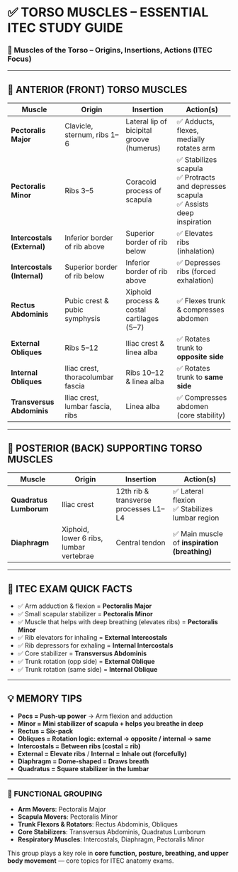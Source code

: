 
# ✅ TORSO MUSCLES – ESSENTIAL ITEC STUDY GUIDE

### 📘 Muscles of the Torso – Origins, Insertions, Actions (ITEC Focus)

---

## 🔷 ANTERIOR (FRONT) TORSO MUSCLES

| Muscle                | Origin                             | Insertion                          | Action(s)                                          |
|-----------------------|-------------------------------------|-------------------------------------|----------------------------------------------------|
| **Pectoralis Major**  | Clavicle, sternum, ribs 1–6         | Lateral lip of bicipital groove (humerus) | ✅ Adducts, flexes, medially rotates arm       |
| **Pectoralis Minor**  | Ribs 3–5                            | Coracoid process of scapula         | ✅ Stabilizes scapula<br>✅ Protracts and depresses scapula<br>✅ Assists deep inspiration |
| **Intercostals (External)** | Inferior border of rib above   | Superior border of rib below        | ✅ Elevates ribs (inhalation)                     |
| **Intercostals (Internal)** | Superior border of rib below   | Inferior border of rib above        | ✅ Depresses ribs (forced exhalation)             |
| **Rectus Abdominis**  | Pubic crest & pubic symphysis       | Xiphoid process & costal cartilages (5–7) | ✅ Flexes trunk & compresses abdomen        |
| **External Obliques** | Ribs 5–12                           | Iliac crest & linea alba            | ✅ Rotates trunk to **opposite side**             |
| **Internal Obliques** | Iliac crest, thoracolumbar fascia   | Ribs 10–12 & linea alba             | ✅ Rotates trunk to **same side**                 |
| **Transversus Abdominis** | Iliac crest, lumbar fascia, ribs | Linea alba                         | ✅ Compresses abdomen (core stability)             |

---

## 🔷 POSTERIOR (BACK) SUPPORTING TORSO MUSCLES

| Muscle                | Origin                               | Insertion                          | Action(s)                                         |
|-----------------------|----------------------------------------|-------------------------------------|---------------------------------------------------|
| **Quadratus Lumborum**| Iliac crest                            | 12th rib & transverse processes L1–L4 | ✅ Lateral flexion<br>✅ Stabilizes lumbar region |
| **Diaphragm**         | Xiphoid, lower 6 ribs, lumbar vertebrae| Central tendon                       | ✅ Main muscle of **inspiration (breathing)**     |

---

## 🧠 ITEC EXAM QUICK FACTS

- ✅ Arm adduction & flexion = **Pectoralis Major**
- ✅ Small scapular stabilizer = **Pectoralis Minor**
- ✅ Muscle that helps with deep breathing (elevates ribs) = **Pectoralis Minor**
- ✅ Rib elevators for inhaling = **External Intercostals**
- ✅ Rib depressors for exhaling = **Internal Intercostals**
- ✅ Core stabilizer = **Transversus Abdominis**
- ✅ Trunk rotation (opp side) = **External Oblique**
- ✅ Trunk rotation (same side) = **Internal Oblique**

---

## 💡 MEMORY TIPS

- **Pecs = Push-up power** → Arm flexion and adduction  
- **Minor = Mini stabilizer of scapula + helps you breathe in deep**  
- **Rectus = Six-pack**  
- **Obliques = Rotation logic: external → opposite / internal → same**  
- **Intercostals = Between ribs (costal = rib)**  
- **External = Elevate ribs** / **Internal = Inhale out (forcefully)**  
- **Diaphragm = Dome-shaped = Draws breath**  
- **Quadratus = Square stabilizer in the lumbar**

---

### 🎯 FUNCTIONAL GROUPING

- **Arm Movers**: Pectoralis Major  
- **Scapula Movers**: Pectoralis Minor  
- **Trunk Flexors & Rotators**: Rectus Abdominis, Obliques  
- **Core Stabilizers**: Transversus Abdominis, Quadratus Lumborum  
- **Respiratory Muscles**: Intercostals, Diaphragm, Pectoralis Minor

This group plays a key role in **core function, posture, breathing, and upper body movement** — core topics for ITEC anatomy exams.

